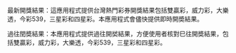 最新開獎結果：這應用程式提供台灣熱門彩券開獎結果包括雙贏彩，威力彩，大樂透，今彩539，三星彩和四星彩。本應用程式會儘快提供即時開奬結果。

過往閏奬結果：本應用程式提供過往開𡘾結果，方便使用者核對巳往開奬結果，包括雙贏彩，威力彩，大樂透，今彩539，三星彩和四星彩。
